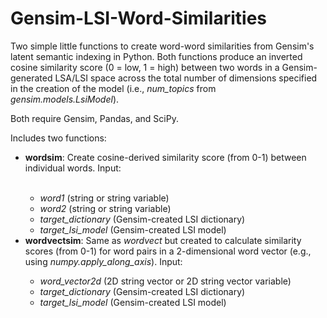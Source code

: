 # Gensim-LSI-Word-Similarities
Two simple little functions to create word-word similarities from Gensim's latent semantic indexing in Python. Both functions produce an inverted cosine similarity score (0 = low, 1 = high) between two words in a Gensim-generated LSA/LSI space across the total number of dimensions specified in the creation of the model (i.e., <i>num_topics</i> from <i>gensim.models.LsiModel</i>).

<p>Both require Gensim, Pandas, and SciPy.

<p>Includes two functions:
<ul>
<li><b>wordsim</b>: Create cosine-derived similarity score (from 0-1) between individual words. Input: </li>
<br><ul>
<li><i>word1</i> (string or string variable)</li>
<li><i>word2</i> (string or string variable)</li>
<li><i>target_dictionary</i> (Gensim-created LSI dictionary)</li>
<li><i>target_lsi_model</i> (Gensim-created LSI model)</li>
</ul>
<li><b>wordvectsim</b>: Same as <i>wordvect</i> but created to calculate similarity scores (from 0-1) for word pairs in a 2-dimensional word vector (e.g., using <i>numpy.apply_along_axis</i>). Input:</li>
<ul>
<li><i>word_vector2d</i> (2D string vector or 2D string vector variable)</li>
<li><i>target_dictionary</i> (Gensim-created LSI dictionary)</li>
<li><i>target_lsi_model</i> (Gensim-created LSI model)</li>
</ul>
</ul>